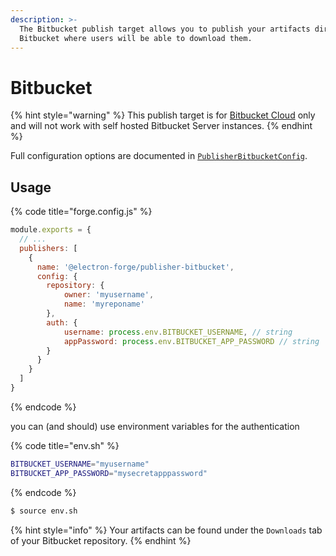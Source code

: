 ```yaml
---
description: >-
  The Bitbucket publish target allows you to publish your artifacts directly to
  Bitbucket where users will be able to download them.
---
```


# Bitbucket

{% hint style="warning" %}
This publish target is for [Bitbucket Cloud](https://bitbucket.org) only and will not work with self hosted Bitbucket Server instances.
{% endhint %}

Full configuration options are documented in [`PublisherBitbucketConfig`](https://js.electronforge.io/interfaces/\_electron\_forge\_publisher\_bitbucket.PublisherBitbucketConfig.html).

## Usage

{% code title="forge.config.js" %}
```javascript
module.exports = {
  // ...
  publishers: [
    {
      name: '@electron-forge/publisher-bitbucket',
      config: {
        repository: {
            owner: 'myusername',
            name: 'myreponame'
        },
        auth: {
            username: process.env.BITBUCKET_USERNAME, // string
            appPassword: process.env.BITBUCKET_APP_PASSWORD // string
        }
      }
    }
  ]
}

```
{% endcode %}

you can (and should) use environment variables for the authentication

{% code title="env.sh" %}
```bash
BITBUCKET_USERNAME="myusername"
BITBUCKET_APP_PASSWORD="mysecretapppassword"
```
{% endcode %}

```bash
$ source env.sh
```

{% hint style="info" %}
Your artifacts can be found under the `Downloads` tab of your Bitbucket repository.
{% endhint %}
